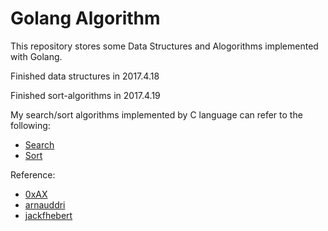 # Golang Algorithm

This repository stores some Data Structures and Alogorithms implemented with Golang.

Finished data structures in 2017.4.18

Finished sort-algorithms in 2017.4.19

My search/sort algorithms implemented by C language can refer to the following:
* [Search](http://www.cnblogs.com/Juntaran/p/5729988.html)
* [Sort](http://www.cnblogs.com/Juntaran/p/5709618.html)

Reference:
* [0xAX](https://github.com/0xAX/go-algorithms)
* [arnauddri](https://github.com/arnauddri/algorithms)
* [jackfhebert](https://github.com/jackfhebert/hashtable)
